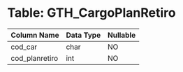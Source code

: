 # Table: GTH_CargoPlanRetiro

| Column Name | Data Type | Nullable |
|-------------|-----------|----------|
| cod_car | char | NO |
| cod_planretiro | int | NO |
